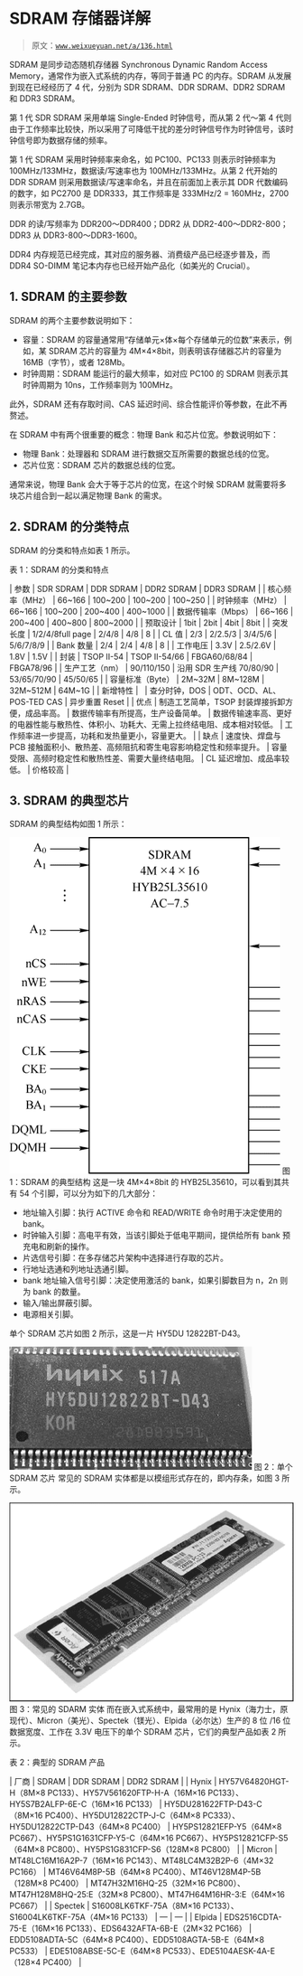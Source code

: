 # SDRAM 存储器详解

> 原文：[`www.weixueyuan.net/a/136.html`](http://www.weixueyuan.net/a/136.html)

SDRAM 是同步动态随机存储器 Synchronous Dynamic Random Access Memory，通常作为嵌入式系统的内存，等同于普通 PC 的内存。SDRAM 从发展到现在已经经历了 4 代，分别为 SDR SDRAM、DDR SDRAM、DDR2 SDRAM 和 DDR3 SDRAM。

第 1 代 SDR SDRAM 采用单端 Single-Ended 时钟信号，而从第 2 代～第 4 代则由于工作频率比较快，所以采用了可降低干扰的差分时钟信号作为时钟信号，该时钟信号即为数据存储的频率。

第 1 代 SDRAM 采用时钟频率来命名，如 PC100、PC133 则表示时钟频率为 100MHz/133MHz，数据读/写速率也为 100MHz/133MHz。从第 2 代开始的 DDR SDRAM 则采用数据读/写速率命名，并且在前面加上表示其 DDR 代数编码的数字，如 PC2700 是 DDR333，其工作频率是 333MHz/2 = 160MHz，2700 则表示带宽为 2.7GB。

DDR 的读/写频率为 DDR200～DDR400；DDR2 从 DDR2-400～DDR2-800；DDR3 从 DDR3-800～DDR3-1600。

DDR4 内存规范已经完成，其对应的服务器、消费级产品已经逐步普及，而 DDR4 SO-DIMM 笔记本内存也已经开始产品化（如美光的 Crucial）。

## 1\. SDRAM 的主要参数

SDRAM 的两个主要参数说明如下：

*   容量：SDRAM 的容量通常用“存储单元×体×每个存储单元的位数”来表示，例如，某 SDRAM 芯片的容量为 4M×4×8bit，则表明该存储器芯片的容量为 16MB（字节），或者 128Mb。
*   时钟周期：SDRAM 能运行的最大频率，如对应 PC100 的 SDRAM 则表示其时钟周期为 10ns，工作频率则为 100MHz。

此外，SDRAM 还有存取时间、CAS 延迟时间、综合性能评价等参数，在此不再赘述。

在 SDRAM 中有两个很重要的概念：物理 Bank 和芯片位宽。参数说明如下：

*   物理 Bank：处理器和 SDRAM 进行数据交互所需要的数据总线的位宽。
*   芯片位宽：SDRAM 芯片的数据总线的位宽。

通常来说，物理 Bank 会大于等于芯片的位宽，在这个时候 SDRAM 就需要将多块芯片组合到一起以满足物理 Bank 的需求。

## 2\. SDRAM 的分类特点

SDRAM 的分类和特点如表 1 所示。

表 1：SDRAM 的分类和特点

| 参数 | SDR SDRAM | DDR SDRAM | DDR2 SDRAM | DDR3 SDRAM |
| 核心频率（MHz） | 66~166 | 100~200 | 100~200 | 100~250 |
| 时钟频率（MHz） | 66~166 | 100~200 | 200~400 | 400~1000 |
| 数据传输率（Mbps） | 66~166 | 200~400 | 400~800 | 800~2000 |
| 预取设计 | 1bit | 2bit | 4bit | 8bit |
| 突发长度 | 1/2/4/8full page | 2/4/8 | 4/8 | 8 |
| CL 值 | 2/3 | 2/2.5/3 | 3/4/5/6 | 5/6/7/8/9 |
| Bank 数量 | 2/4 | 2/4 | 4/8 | 8 |
| 工作电压 | 3.3V | 2.5/2.6V | 1.8V | 1.5V |
| 封装 | TSOP Ⅱ-54 | TSOP Ⅱ-54/66 | FBGA60/68/84 | FBGA78/96 |
| 生产工艺（nm） | 90/110/150 | 沿用 SDR 生产线 70/80/90 | 53/65/70/90 | 45/50/65 |
| 容量标准（Byte） | 2M~32M | 8M~128M | 32M~512M | 64M~1G |
| 新增特性 |   | 查分时钟，DOS | ODT、OCD、AL、POS-TED CAS | 异步重置 Reset |
| 优点 | 制造工艺简单，TSOP 封装焊接拆卸方便，成品率高。 | 数据传输率有所提高，生产设备简单。 | 数据传输速率高、更好的电器性能与散热性、体积小、功耗大、无需上拉终结电阻、成本相对较低。 | 工作频率进一步提高，功耗和发热量更小，容量更大。 |
| 缺点 | 速度快、焊盘与 PCB 接触面积小、散热差、高频阻抗和寄生电容影响稳定性和频率提升。 | 容量受限、高频时稳定性和散热性差、需要大量终结电阻。 | CL 延迟增加、成品率较低。 | 价格较高 |

## 3\. SDRAM 的典型芯片

SDRAM 的典型结构如图 1 所示：

![SDRAM 的典型结构](img/ac45f221e8ab52bba2358932b53940a2.png)
图 1：SDRAM 的典型结构
这是一块 4M×4×8bit 的 HYB25L35610，可以看到其共有 54 个引脚，可以分为如下的几大部分：

*   地址输入引脚：执行 ACTIVE 命令和 READ/WRITE 命令时用于决定使用的 bank。
*   时钟输入引脚：高电平有效，当该引脚处于低电平期间，提供给所有 bank 预充电和刷新的操作。
*   片选信号引脚：在多存储芯片架构中选择进行存取的芯片。
*   行地址选通和列地址选通引脚。
*   bank 地址输入信号引脚：决定使用激活的 bank，如果引脚数目为 n，2n 则为 bank 的数量。
*   输入/输出屏蔽引脚。
*   电源相关引脚。

单个 SDRAM 芯片如图 2 所示，这是一片 HY5DU 12822BT-D43。

![单个 SDRAM 芯片](img/b8ca53bc310c9466eee64d8516cdfc98.png)
图 2：单个 SDRAM 芯片
常见的 SDRAM 实体都是以模组形式存在的，即内存条，如图 3 所示。

![常见的 SDRAM 实体](img/451c529dcb4069d7f69c5a3bdb8a5d2d.png)
图 3：常见的 SDARM 实体
而在嵌入式系统中，最常用的是 Hynix（海力士，原现代）、Micron（美光）、Spectek（镁光）、Elpida（必尔达）生产的 8 位 /16 位数据宽度、工作在 3.3V 电压下的单个 SDRAM 芯片，它们的典型产品如表 2 所示。

表 2：典型的 SDRAM 产品

| 厂商 | SDRAM | DDR SDRAM | DDR2 SDRAM |
| Hynix | HY57V64820HGT-H（8M×8 PC133）、HY57V561620FTP-H-A（16M×16 PC133）、HY5S7B2ALFP-6E-C（16M×16 PC133） | HY5DU281622FTP-D43-C（8M×16 PC400）、HY5DU12822CTP-J-C（64M×8 PC333）、HY5DU12822CTP-D43（64M×8 PC400） | HY5PS12821EFP-Y5（64M×8 PC667）、HY5PS1G1631CFP-Y5-C（64M×16 PC667）、HY5PS12821CFP-S5（64M×8 PC800）、HY5PS1G831CFP-S6（128M×8 PC800） |
| Micron | MT48LC16M16A2P-7（16M×16 PC143）、MT48LC4M32B2P-6（4M×32 PC166） | MT46V64M8P-5B（64M×8 PC400）、MT46V128M4P-5B（128M×8 PC400） | MT47H32M16HQ-25（32M×16 PC800）、MT47H128M8HQ-25:E（32M×8 PC800）、MT47H64M16HR-3:E（64M×16 PC667） |
| Spectek | S16008LK6TKF-75A（8M×16 PC133）、S16004LK6TKF-75A（4M×16 PC133） | — | — |
| Elpida | EDS2516CDTA-75-E（16M×16 PC133）、EDS6432AFTA-6B-E（2M×32 PC166） | EDD5108ADTA-5C（64M×8 PC400）、EDD5108AGTA-5B-E（64M×8 PC533） | EDE5108ABSE-5C-E（64M×8 PC533）、EDE5104AESK-4A-E（128×4 PC400） |
